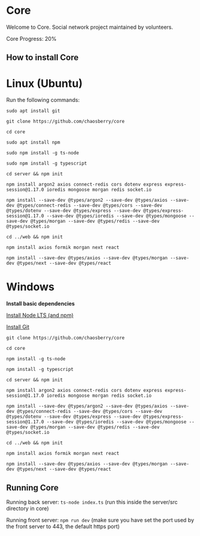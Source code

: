 # Core

Welcome to Core. Social network project maintained by volunteers.

Core Progress: 20%

## How to install Core

# Linux (Ubuntu)

Run the following commands:

`sudo apt install git`

`git clone https://github.com/chaosberry/core`

`cd core`

`sudo apt install npm`

`sudo npm install -g ts-node`

`sudo npm install -g typescript`

`cd server && npm init`

`npm install argon2 axios connect-redis cors dotenv express express-session@1.17.0 ioredis mongoose morgan redis socket.io`

`npm install --save-dev @types/argon2 --save-dev @types/axios --save-dev @types/connect-redis --save-dev @types/cors --save-dev @types/dotenv --save-dev @types/express --save-dev @types/express-session@1.17.0 --save-dev @types/ioredis --save-dev @types/mongoose --save-dev @types/morgan --save-dev @types/redis --save-dev @types/socket.io`

`cd ../web && npm init`

`npm install axios formik morgan next react`

`npm install --save-dev @types/axios --save-dev @types/morgan --save-dev @types/next --save-dev @types/react`

# Windows

**Install basic dependencies**

[Install Node LTS (and npm)](https://nodejs.org/en/)

[Install Git](https://git-scm.com/book/en/v2/Getting-Started-Installing-Git)

`git clone https://github.com/chaosberry/core`

`cd core`

`npm install -g ts-node`

`npm install -g typescript`

`cd server && npm init`

`npm install argon2 axios connect-redis cors dotenv express express-session@1.17.0 ioredis mongoose morgan redis socket.io`

`npm install --save-dev @types/argon2 --save-dev @types/axios --save-dev @types/connect-redis --save-dev @types/cors --save-dev @types/dotenv --save-dev @types/express --save-dev @types/express-session@1.17.0 --save-dev @types/ioredis --save-dev @types/mongoose --save-dev @types/morgan --save-dev @types/redis --save-dev @types/socket.io`

`cd ../web && npm init`

`npm install axios formik morgan next react`

`npm install --save-dev @types/axios --save-dev @types/morgan --save-dev @types/next --save-dev @types/react`

## Running Core

Running back server: `ts-node index.ts` (run this inside the server/src directory in core)

Running front server: `npm run dev` (make sure you have set the port used by the front server to 443, the default https port) 
